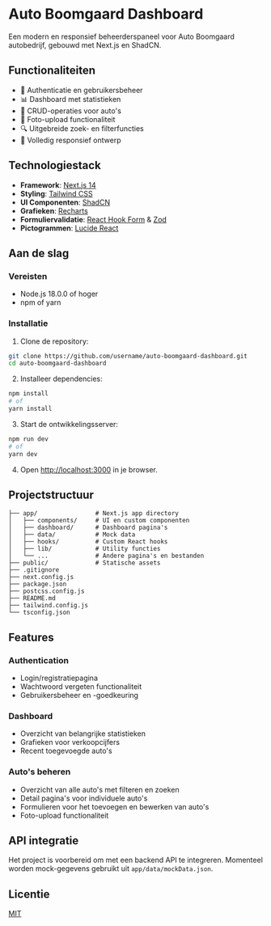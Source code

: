 # Auto Boomgaard Dashboard

Een modern en responsief beheerderspaneel voor Auto Boomgaard autobedrijf, gebouwd met Next.js en ShadCN.

## Functionaliteiten

- 🔐 Authenticatie en gebruikersbeheer
- 📊 Dashboard met statistieken 
- 🚗 CRUD-operaties voor auto's
- 📸 Foto-upload functionaliteit
- 🔍 Uitgebreide zoek- en filterfuncties
- 📱 Volledig responsief ontwerp

## Technologiestack

- **Framework**: [Next.js 14](https://nextjs.org/)
- **Styling**: [Tailwind CSS](https://tailwindcss.com/)
- **UI Componenten**: [ShadCN](https://ui.shadcn.com/)
- **Grafieken**: [Recharts](https://recharts.org/)
- **Formuliervalidatie**: [React Hook Form](https://react-hook-form.com/) & [Zod](https://zod.dev/)
- **Pictogrammen**: [Lucide React](https://lucide.dev/)

## Aan de slag

### Vereisten

- Node.js 18.0.0 of hoger
- npm of yarn

### Installatie

1. Clone de repository:
```bash
git clone https://github.com/username/auto-boomgaard-dashboard.git
cd auto-boomgaard-dashboard
```

2. Installeer dependencies:
```bash
npm install
# of
yarn install
```

3. Start de ontwikkelingsserver:
```bash
npm run dev
# of
yarn dev
```

4. Open [http://localhost:3000](http://localhost:3000) in je browser.

## Projectstructuur

```
├── app/                # Next.js app directory
│   ├── components/     # UI en custom componenten
│   ├── dashboard/      # Dashboard pagina's
│   ├── data/           # Mock data
│   ├── hooks/          # Custom React hooks
│   ├── lib/            # Utility functies
│   └── ...             # Andere pagina's en bestanden
├── public/             # Statische assets
├── .gitignore
├── next.config.js
├── package.json
├── postcss.config.js
├── README.md
├── tailwind.config.js
└── tsconfig.json
```

## Features

### Authentication
- Login/registratiepagina
- Wachtwoord vergeten functionaliteit
- Gebruikersbeheer en -goedkeuring

### Dashboard
- Overzicht van belangrijke statistieken
- Grafieken voor verkoopcijfers
- Recent toegevoegde auto's

### Auto's beheren
- Overzicht van alle auto's met filteren en zoeken
- Detail pagina's voor individuele auto's
- Formulieren voor het toevoegen en bewerken van auto's
- Foto-upload functionaliteit

## API integratie

Het project is voorbereid om met een backend API te integreren. Momenteel worden mock-gegevens gebruikt uit `app/data/mockData.json`.

## Licentie

[MIT](LICENSE)